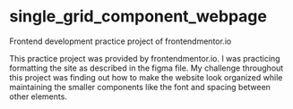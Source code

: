 # single_grid_component_webpage
Frontend development practice project of frontendmentor.io

This practice project was provided by frontendmentor.io. I was practicing formatting the site as described in the figma file. My challenge throughout this project was finding out how to make the website look organized while maintaining the smaller components like the font and spacing between other elements.
